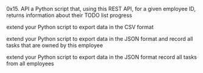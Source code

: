 0x15. API
a Python script that, using this REST API, for a given employee ID, returns information about their TODO list progress

extend your Python script to export data in the CSV format

extend your Python script to export data in the JSON format and record all tasks that are owned by this employee

extend your Python script to export data in the JSON format record all tasks from all employees

